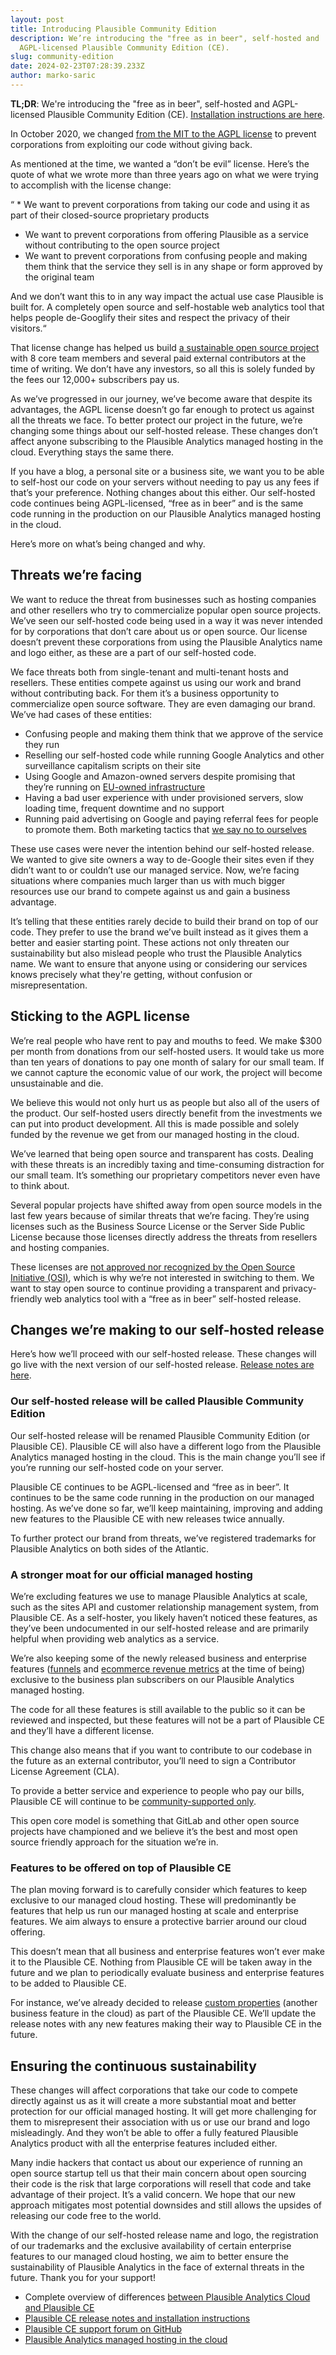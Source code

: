 ```yaml
---
layout: post
title: Introducing Plausible Community Edition
description: We’re introducing the "free as in beer", self-hosted and
  AGPL-licensed Plausible Community Edition (CE).
slug: community-edition
date: 2024-02-23T07:28:39.233Z
author: marko-saric
---
```

**TL;DR**: We're introducing the "free as in beer", self-hosted and AGPL-licensed Plausible Community Edition (CE). [Installation instructions are here](https://github.com/plausible/analytics/discussions/categories/self-hosted-support).

In October 2020, we changed [from the MIT to the AGPL license](https://plausible.io/blog/open-source-licenses) to prevent corporations from exploiting our code without giving back. 

As mentioned at the time, we wanted a “don’t be evil” license. Here’s the quote of what we wrote more than three years ago on what we were trying to accomplish with the license change:

“ * We want to prevent corporations from taking our code and using it as part of their closed-source proprietary products
* We want to prevent corporations from offering Plausible as a service without contributing to the open source project
* We want to prevent corporations from confusing people and making them think that the service they sell is in any shape or form approved by the original team

And we don’t want this to in any way impact the actual use case Plausible is built for. A completely open source and self-hostable web analytics tool that helps people de-Googlify their sites and respect the privacy of their visitors.“

That license change has helped us build [a sustainable open source project](https://plausible.io/blog/open-source-saas) with 8 core team members and several paid external contributors at the time of writing. We don’t have any investors, so all this is solely funded by the fees our 12,000+ subscribers pay us.

As we’ve progressed in our journey, we’ve become aware that despite its advantages, the AGPL license doesn’t go far enough to protect us against all the threats we face. To better protect our project in the future, we’re changing some things about our self-hosted release. These changes don’t affect anyone subscribing to the Plausible Analytics managed hosting in the cloud. Everything stays the same there.

If you have a blog, a personal site or a business site, we want you to be able to self-host our code on your servers without needing to pay us any fees if that’s your preference. Nothing changes about this either. Our self-hosted code continues being AGPL-licensed, “free as in beer” and is the same code running in the production on our Plausible Analytics managed hosting in the cloud. 

Here’s more on what’s being changed and why.

## Threats we’re facing

We want to reduce the threat from businesses such as hosting companies and other resellers who try to commercialize popular open source projects. We’ve seen our self-hosted code being used in a way it was never intended for by corporations that don’t care about us or open source. Our license doesn’t prevent these corporations from using the Plausible Analytics name and logo either, as these are a part of our self-hosted code.

We face threats both from single-tenant and multi-tenant hosts and resellers. These entities compete against us using our work and brand without contributing back. For them it’s a business opportunity to commercialize open source software. They are even damaging our brand. We’ve had cases of these entities:

* Confusing people and making them think that we approve of the service they run
* Reselling our self-hosted code while running Google Analytics and other surveillance capitalism scripts on their site
* Using Google and Amazon-owned servers despite promising that they’re running on [EU-owned infrastructure](https://plausible.io/blog/google-analytics-illegal)
* Having a bad user experience with under provisioned servers, slow loading time, frequent downtime and no support 
* Running paid advertising on Google and paying referral fees for people to promote them. Both marketing tactics that [we say no to ourselves](https://plausible.io/blog/best-marketing-practices)

These use cases were never the intention behind our self-hosted release. We wanted to give site owners a way to de-Google their sites even if they didn’t want to or couldn’t use our managed service. Now, we’re facing situations where companies much larger than us with much bigger resources use our brand to compete against us and gain a business advantage. 

It’s telling that these entities rarely decide to build their brand on top of our code. They prefer to use the brand we’ve built instead as it gives them a better and easier starting point. These actions not only threaten our sustainability but also mislead people who trust the Plausible Analytics name. We want to ensure that anyone using or considering our services knows precisely what they're getting, without confusion or misrepresentation.

## Sticking to the AGPL license 

We’re real people who have rent to pay and mouths to feed. We make $300 per month from donations from our self-hosted users. It would take us more than ten years of donations to pay one month of salary for our small team. If we cannot capture the economic value of our work, the project will become unsustainable and die.

We believe this would not only hurt us as people but also all of the users of the product. Our self-hosted users directly benefit from the investments we can put into product development. All this is made possible and solely funded by the revenue we get from our managed hosting in the cloud.

We’ve learned that being open source and transparent has costs. Dealing with these threats is an incredibly taxing and time-consuming distraction for our small team. It’s something our proprietary competitors never even have to think about.

Several popular projects have shifted away from open source models in the last few years because of similar threats that we’re facing. They’re using licenses such as the Business Source License or the Server Side Public License because those licenses directly address the threats from resellers and hosting companies.

These licenses are [not approved nor recognized by the Open Source Initiative (OSI)](https://opensource.org/licenses/), which is why we’re not interested in switching to them. We want to stay open source to continue providing a transparent and privacy-friendly web analytics tool with a “free as in beer” self-hosted release.

## Changes we’re making to our self-hosted release

Here’s how we’ll proceed with our self-hosted release. These changes will go live with the next version of our self-hosted release. [Release notes are here](https://github.com/plausible/analytics/discussions/categories/self-hosted-support).

### Our self-hosted release will be called Plausible Community Edition

Our self-hosted release will be renamed Plausible Community Edition (or Plausible CE). Plausible CE will also have a different logo from the Plausible Analytics managed hosting in the cloud. This is the main change you’ll see if you’re running our self-hosted code on your server. 

Plausible CE continues to be AGPL-licensed and “free as in beer”. It continues to be the same code running in the production on our managed hosting. As we’ve done so far, we’ll keep maintaining, improving and adding new features to the Plausible CE with new releases twice annually.

To further protect our brand from threats, we’ve registered trademarks for Plausible Analytics on both sides of the Atlantic. 

### A stronger moat for our official managed hosting

We’re excluding features we use to manage Plausible Analytics at scale, such as the sites API and customer relationship management system, from Plausible CE. As a self-hoster, you likely haven’t noticed these features, as they’ve been undocumented in our self-hosted release and are primarily helpful when providing web analytics as a service.

We’re also keeping some of the newly released business and enterprise features ([funnels](https://plausible.io/docs/funnel-analysis) and [ecommerce revenue metrics](https://plausible.io/docs/ecommerce-revenue-tracking) at the time of being) exclusive to the business plan subscribers on our Plausible Analytics managed hosting. 

The code for all these features is still available to the public so it can be reviewed and inspected, but these features will not be a part of Plausible CE and they’ll have a different license. 

This change also means that if you want to contribute to our codebase in the future as an external contributor, you’ll need to sign a Contributor License Agreement (CLA). 

To provide a better service and experience to people who pay our bills, Plausible CE will continue to be [community-supported only](https://plausible.io/blog/building-open-source). 

This open core model is something that GitLab and other open source projects have championed and we believe it’s the best and most open source friendly approach for the situation we’re in.

### Features to be offered on top of Plausible CE

The plan moving forward is to carefully consider which features to keep exclusive to our managed cloud hosting. These will predominantly be features that help us run our managed hosting at scale and enterprise features. We aim always to ensure a protective barrier around our cloud offering.

This doesn’t mean that all business and enterprise features won’t ever make it to the Plausible CE. Nothing from Plausible CE will be taken away in the future and we plan to periodically evaluate business and enterprise features to be added to Plausible CE. 

For instance, we’ve already decided to release [custom properties](https://plausible.io/docs/custom-props/introduction) (another business feature in the cloud) as part of the Plausible CE. We’ll update the release notes with any new features making their way to Plausible CE in the future.

## Ensuring the continuous sustainability

These changes will affect corporations that take our code to compete directly against us as it will create a more substantial moat and better protection for our official managed hosting. It will get more challenging for them to misrepresent their association with us or use our brand and logo misleadingly. And they won’t be able to offer a fully featured Plausible Analytics product with all the enterprise features included either.

Many indie hackers that contact us about our experience of running an open source startup tell us that their main concern about open sourcing their code is the risk that large corporations will resell that code and take advantage of their project. It’s a valid concern. We hope that our new approach mitigates most potential downsides and still allows the upsides of releasing our code free to the world. 

With the change of our self-hosted release name and logo, the registration of our trademarks and the exclusive availability of certain enterprise features to our managed cloud hosting, we aim to better ensure the sustainability of Plausible Analytics in the face of external threats in the future. Thank you for your support!

* Complete overview of differences [between Plausible Analytics Cloud and Plausible CE](https://plausible.io/self-hosted-web-analytics)
* [Plausible CE release notes and installation instructions](https://github.com/plausible/analytics/discussions/categories/self-hosted-support)
* [Plausible CE support forum on GitHub](https://github.com/plausible/analytics/discussions/categories/self-hosted-support)
* [Plausible Analytics managed hosting in the cloud](https://plausible.io/self-hosted-web-analytics)